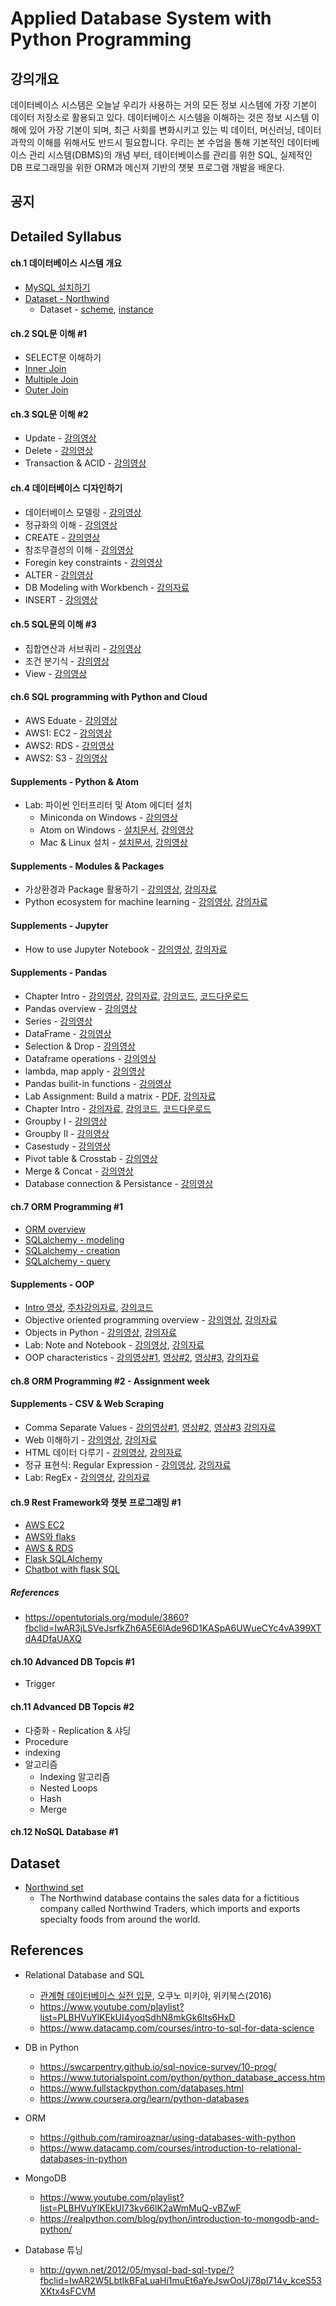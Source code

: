 # Applied Database System with Python Programming

## 강의개요
데이터베이스 시스템은 오늘날 우리가 사용하는 거의 모든 정보 시스템에 가장 기본이 데이터 저장소로 활용되고 있다. 데이터베이스 시스템을 이해하는 것은 정보 시스템 이해에 있어 가장 기본이 되며, 최근 사회를 변화시키고 있는 빅 데이터, 머신러닝, 데이터 과학의 이해를 위해서도 반드시 필요합니다. 우리는 본 수업을 통해 기본적인 데이터베이스 관리 시스템(DBMS)의 개념 부터, 테이터베이스를 관리를 위한 SQL, 실제적인 DB 프로그래밍을 위한 ORM과 메신져 기반의 챗봇 프로그램 개발을 배운다.

## 공지

## Detailed Syllabus
#### ch.1 데이터베이스 시스템 개요
- [MySQL 설치하기](http://www.popit.kr/mysql-%EC%84%A4%EC%B9%98-%EC%9C%88%EB%8F%84%EC%9A%B0-%ED%99%98%EA%B2%BD/)
- [Dataset - Northwind](https://vimeo.com/260637005/35e572832e)
    - Dataset - [scheme](https://raw.githubusercontent.com/dalers/mywind/master/northwind.sql), [instance](https://raw.githubusercontent.com/dalers/mywind/master/northwind-data.sql)

#### ch.2 SQL문 이해 #1
  - SELECT문 이해하기
  - [Inner Join](https://vimeo.com/260639480/52bdaa82f8)
  - [Multiple Join](https://vimeo.com/260640570/29584a92b2)
  - [Outer Join](https://vimeo.com/260641837/569e6e36d8)

#### ch.3 SQL문 이해 #2
  - Update - [강의영상](https://vimeo.com/261708038/d5d594053d)
  - Delete - [강의영상](https://vimeo.com/261708022/a4ef4177bf)
  - Transaction & ACID - [강의영상](https://vimeo.com/261708055/f8c520f3b3)

#### ch.4 데이터베이스 디자인하기
  - 데이터베이스 모델링 - [강의영상](https://vimeo.com/262975919/f669373ab8)
  - 정규화의 이해 - [강의영상](https://vimeo.com/263750921/f6ae51999f)
  - CREATE - [강의영상](https://vimeo.com/264172189/c3e575bc61)
  - 참조무결성의 이해 - [강의영상](https://vimeo.com/264179650/f44af95954)
  - Foregin key constraints - [강의영상](https://vimeo.com/264260796/c58e7c85f9)
  - ALTER - [강의영상](https://vimeo.com/264272055/1ed81e0f1c)
  - DB Modeling with Workbench - [강의자료](https://vimeo.com/264275712/3e865ea2f5)
  - INSERT - [강의영상](https://vimeo.com/264903624/0363b7ddf9)

#### ch.5 SQL문의 이해 #3
  - 집합연산과 서브쿼리 - [강의영상](https://vimeo.com/265412617/f9da19ffce)
  - 조건 분기식 - [강의영상](https://vimeo.com/265491723/e1910c7911)
  - View - [강의영상](https://vimeo.com/265983791/c8f61862ea)


#### ch.6 SQL programming with Python and Cloud
  - AWS Eduate - [강의영상](https://www.youtube.com/playlist?list=PLuHgQVnccGMAp9YSO2J5VBWLJewTPn_0_)
  - AWS1: EC2 - [강의영상](https://www.youtube.com/watch?v=JJSghRnWbag&list=PLuHgQVnccGMDNWIEgnXjaZ3jgbIo5zQGi)
  - AWS2: RDS - [강의영상](https://www.youtube.com/watch?v=V7C7r6MoY0I&list=PLuHgQVnccGMBtHZf9Nt1SSlANoRi5cbOw)
  - AWS2: S3 - [강의영상](https://www.youtube.com/watch?v=6P6HoumuTOw&list=PLuHgQVnccGMCFHj64mNZxlbeNWOYUpua4)


#### Supplements - Python & Atom
- Lab: 파이썬 인터프리터 및 Atom 에디터 설치
    - Miniconda on Windows - [강의영상](https://www.youtube.com/watch?v=lqSNOIPGbns&list=PLBHVuYlKEkUJcXrgVu-bFx-One095BJ8I&index=5&t=44s)
    - Atom on Windows - [설치문서](desc/atom_windows.md), [강의영상](https://www.youtube.com/watch?v=cCxfLSIDfrk&list=PLBHVuYlKEkUJcXrgVu-bFx-One095BJ8I&index=6&t=19s)
    - Mac & Linux 설치 -  [설치문서](desc/atom_macos.md), [강의영상](https://www.youtube.com/watch?v=iKFB2O2ZfDo&list=PLBHVuYlKEkUJcXrgVu-bFx-One095BJ8I&index=7&t=0s)

#### Supplements - Modules & Packages
- 가상환경과 Package 활용하기 - [강의영상](https://www.youtube.com/watch?v=429HUdO3eko&t=25s&index=77&list=PLBHVuYlKEkUJcXrgVu-bFx-One095BJ8I), [강의자료](https://doc.co/SoCj3W/EFk5T6)
- Python ecosystem for machine learning - [강의영상](https://www.youtube.com/watch?v=P4dOSb0jcUw&index=7&t=0s&list=PLBHVuYlKEkUKnfbWvRCrwSuSeYh_QUlRl), [강의자료](https://1drv.ms/b/s!ApZ4mg7k2qYhgaNZscJaF1fC63jl_Q)

#### Supplements - Jupyter
- How to use Jupyter Notebook - [강의영상](https://www.youtube.com/watch?v=Hz_k_0sOv-w&index=8&t=0s&list=PLBHVuYlKEkUKnfbWvRCrwSuSeYh_QUlRl), [강의자료](https://1drv.ms/b/s!ApZ4mg7k2qYhgaNaEydTqvLQIgXRCQ)

#### Supplements - Pandas
- Chapter Intro - [강의영상](https://www.youtube.com/watch?v=ktE6KFigdAk&list=PLBHVuYlKEkUKnfbWvRCrwSuSeYh_QUlRl&t=0s&index=25), [강의자료](https://1drv.ms/b/s!ApZ4mg7k2qYhgaQAO3rOwCot37nR8Q), [강의코드](https://github.com/TeamLab/machine_learning_from_scratch_with_python/tree/master/code/ch4), [코드다운로드](https://s3.ap-northeast-2.amazonaws.com/teamlab-gachon/mooc_pic/ml_ch4.zip)
- Pandas overview - [강의영상](https://www.youtube.com/watch?v=hGS9FC9fRbI&list=PLBHVuYlKEkUKnfbWvRCrwSuSeYh_QUlRl&t=0s&index=26)
- Series - [강의영상](https://www.youtube.com/watch?v=24Jzr2FlKe4&list=PLBHVuYlKEkUKnfbWvRCrwSuSeYh_QUlRl&t=0s&index=27)
- DataFrame - [강의영상](https://www.youtube.com/watch?v=AWkrnuESiYE&list=PLBHVuYlKEkUKnfbWvRCrwSuSeYh_QUlRl&t=0s&index=28)
- Selection & Drop - [강의영상](https://www.youtube.com/watch?v=uU6OHj2vKAE&list=PLBHVuYlKEkUKnfbWvRCrwSuSeYh_QUlRl&t=0s&index=29)
- Dataframe operations - [강의영상](https://www.youtube.com/watch?v=cFHLylUi0DA&list=PLBHVuYlKEkUKnfbWvRCrwSuSeYh_QUlRl&t=0s&index=30)
- lambda, map apply - [강의영상](https://www.youtube.com/watch?v=e6D6onOzJy0&list=PLBHVuYlKEkUKnfbWvRCrwSuSeYh_QUlRl&t=0s&index=31)
- Pandas builit-in functions - [강의영상](https://www.youtube.com/watch?v=mARDtwaphfM&list=PLBHVuYlKEkUKnfbWvRCrwSuSeYh_QUlRl&t=0s&index=32)
- Lab Assignment: Build a matrix -  [PDF](https://s3.ap-northeast-2.amazonaws.com/teamlab-gachon/mooc_pic/build_matrix.pdf), [강의자료](https://github.com/TeamLab/machine_learning_from_scratch_with_python/tree/master/lab_asssigment/2_lab_build_matrix)
- Chapter Intro - [강의자료](https://1drv.ms/b/s!ApZ4mg7k2qYhgaQa8FVnGK2l1QaSJg), [강의코드](https://github.com/TeamLab/machine_learning_from_scratch_with_python/tree/master/code/ch5), [코드다운로드](https://s3.ap-northeast-2.amazonaws.com/teamlab-gachon/mooc_pic/ml_ch5.zip)
- Groupby I - [강의영상](https://www.youtube.com/watch?v=jRJt6PG2iHM&list=PLBHVuYlKEkUKnfbWvRCrwSuSeYh_QUlRl&t=0s&index=33)
- Groupby II - [강의영상](https://www.youtube.com/watch?v=VeZTpY4qFag&list=PLBHVuYlKEkUKnfbWvRCrwSuSeYh_QUlRl&t=0s&index=34)
- Casestudy - [강의영상](https://www.youtube.com/watch?v=sMfckmJUBeg&list=PLBHVuYlKEkUKnfbWvRCrwSuSeYh_QUlRl&t=0s&index=35)
- Pivot table & Crosstab - [강의영상](https://www.youtube.com/watch?v=8y_gOCJWYaY&list=PLBHVuYlKEkUKnfbWvRCrwSuSeYh_QUlRl&t=0s&index=36)
- Merge & Concat - [강의영상](https://www.youtube.com/watch?v=bUjT1V67UhY&list=PLBHVuYlKEkUKnfbWvRCrwSuSeYh_QUlRl&t=0s&index=37)
- Database connection & Persistance - [강의영상](https://www.youtube.com/watch?v=c6kVMrfYs-Y&list=PLBHVuYlKEkUKnfbWvRCrwSuSeYh_QUlRl&t=0s&index=38)



#### ch.7 ORM Programming #1
- [ORM overview](https://vimeo.com/269820328)
- [SQLalchemy - modeling](https://vimeo.com/270133261/5d58953dbb)
- [SQLalchemy - creation](https://vimeo.com/270244802/612e95b736)
- [SQLalchemy - query](https://vimeo.com/270261566/3bec4eff4c)

#### Supplements - OOP
- [Intro 영상](https://www.youtube.com/watch?v=lOVKpZ7DeSI&t=0s&index=66&list=PLBHVuYlKEkUJcXrgVu-bFx-One095BJ8I), [주차강의자료](https://1drv.ms/b/s!ApZ4mg7k2qYhgaM6gbKRe_TkGLAxUA), [강의코드](https://github.com/TeamLab/introduction_to_python_TEAMLAB_MOOC/raw/master/code/week_10_code.zip)
- Objective oriented programming overview - [강의영상](https://www.youtube.com/watch?v=5WsGRMZLnPE&t=2s&index=67&list=PLBHVuYlKEkUJcXrgVu-bFx-One095BJ8I), [강의자료](https://1drv.ms/b/s!ApZ4mg7k2qYhgaMYkH3ZAjqY6sOXfw)
- Objects in Python - [강의영상](https://www.youtube.com/watch?v=76QB5KGVDYg&t=0s&index=68&list=PLBHVuYlKEkUJcXrgVu-bFx-One095BJ8I), [강의자료](https://1drv.ms/b/s!ApZ4mg7k2qYhgaMh6l3uYC84NNn98A)
- Lab: Note and Notebook - [강의영상](https://www.youtube.com/watch?v=y1q_Fu8iloI&t=6s&index=69&list=PLBHVuYlKEkUJcXrgVu-bFx-One095BJ8I), [강의자료](https://1drv.ms/b/s!ApZ4mg7k2qYhgaM2aG7K7gGlEkIn_g)
- OOP characteristics - [강의영상#1](https://www.youtube.com/watch?v=5WsGRMZLnPE&t=2s&index=67&list=PLBHVuYlKEkUJcXrgVu-bFx-One095BJ8I), [영상#2](https://www.youtube.com/watch?v=25rR66FUGKI&t=12s&index=71&list=PLBHVuYlKEkUJcXrgVu-bFx-One095BJ8I), [영상#3](https://www.youtube.com/watch?v=dNqp4oqgjNU&t=11s&index=72&list=PLBHVuYlKEkUJcXrgVu-bFx-One095BJ8I), [강의자료](https://1drv.ms/b/s!ApZ4mg7k2qYhgaM3sTcEiU27_YLaGA)

#### ch.8 ORM Programming #2 - Assignment week

#### Supplements - CSV & Web Scraping
- Comma Separate Values - [강의영상#1](https://www.youtube.com/watch?v=KV1wFOEFguM&t=0s&index=88&list=PLBHVuYlKEkUJcXrgVu-bFx-One095BJ8I), [영상#2](https://www.youtube.com/watch?v=3T91_ps0BCw&t=0s&index=89&list=PLBHVuYlKEkUJcXrgVu-bFx-One095BJ8I), [영상#3](https://www.youtube.com/watch?v=BCoqOnc2azY&t=0s&index=90&list=PLBHVuYlKEkUJcXrgVu-bFx-One095BJ8I) [강의자료](https://1drv.ms/b/s!ApZ4mg7k2qYhgaQQVw_t5hyfZWAUZA)
- Web 이해하기 - [강의영상](https://www.youtube.com/watch?v=iyxR8h4hsso&t=0s&index=96&list=PLBHVuYlKEkUJcXrgVu-bFx-One095BJ8I), [강의자료](https://1drv.ms/b/s!ApZ4mg7k2qYhgaQRedYrLqzEddUxrQ)
- HTML 데이터 다루기 - [강의영상](https://www.youtube.com/watch?v=sk-jNOgzECA&t=0s&index=97&list=PLBHVuYlKEkUJcXrgVu-bFx-One095BJ8I), [강의자료](https://1drv.ms/b/s!ApZ4mg7k2qYhgaQPgRXwzloGRJa4wA)
- 정규 표현식: Regular Expression - [강의영상](https://www.youtube.com/watch?v=CQWSANPJUPE&t=0s&index=98&list=PLBHVuYlKEkUJcXrgVu-bFx-One095BJ8I), [강의자료](https://1drv.ms/f/s!ApZ4mg7k2qYhgZ9ezXezDeAfUoEiYg)
- Lab: RegEx - [강의영상](https://www.youtube.com/watch?v=0eI45EJH3rY&t=0s&index=99&list=PLBHVuYlKEkUJcXrgVu-bFx-One095BJ8I), [강의자료](https://1drv.ms/b/s!ApZ4mg7k2qYhgaQlBjbm3gxs3fX6BA)

#### ch.9 Rest Framework와 챗봇 프로그래밍  #1
  - [AWS EC2](https://vimeo.com/293271553/29720abad5)
  - [AWS와 flaks](https://vimeo.com/273932039)
  - [AWS & RDS](https://vimeo.com/273937588)
  - [Flask SQLAlchemy](https://vimeo.com/274405244/68393e2d14)
  - [Chatbot with flask SQL](https://vimeo.com/274409212/a460f9d68a)


##### References
  - https://opentutorials.org/module/3860?fbclid=IwAR3jLSVeJsrfkZh6A5E6lAde96D1KASpA6UWueCYc4vA399XTdA4DfaUAXQ
#### ch.10 Advanced DB Topcis #1
  - Trigger
#### ch.11 Advanced DB Topcis #2
  - 다중화 - Replication & 샤딩
  - Procedure
  - indexing
  - 알고리즘
    - Indexing 알고리즘
    - Nested Loops
    - Hash
    - Merge
#### ch.12 NoSQL Database #1

## Dataset
- [Northwind set](https://relational.fit.cvut.cz/dataset/Northwind)
  - The Northwind database contains the sales data for a fictitious company called Northwind Traders, which imports and exports specialty foods from around the world.



## References
- Relational Database and SQL
  - [관계형 데이터베이스 실전 입문](http://wikibook.co.kr/rdb-in-practice/), 오쿠노 미키야,  위키북스(2016)
  - https://www.youtube.com/playlist?list=PLBHVuYlKEkUI4yoqSdhN8mkGk6lts6HxD
  - https://www.datacamp.com/courses/intro-to-sql-for-data-science
- DB in Python
  - https://swcarpentry.github.io/sql-novice-survey/10-prog/
  - https://www.tutorialspoint.com/python/python_database_access.htm
  - https://www.fullstackpython.com/databases.html
  - https://www.coursera.org/learn/python-databases
- ORM
  - https://github.com/ramiroaznar/using-databases-with-python
  - https://www.datacamp.com/courses/introduction-to-relational-databases-in-python

- MongoDB
  - https://www.youtube.com/playlist?list=PLBHVuYlKEkUI73kv66lK2aWmMuQ-vBZwF
  - https://realpython.com/blog/python/introduction-to-mongodb-and-python/
- Database 튜닝
  - http://gywn.net/2012/05/mysql-bad-sql-type/?fbclid=IwAR2W5LbtIkBFaLuaHi1muEt6aYeJswOoUj78pl714v_kceS53XKtx4sFCVM
